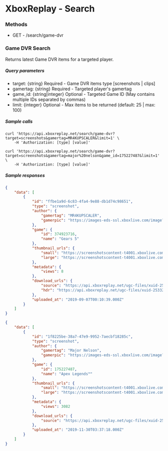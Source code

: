 # XboxReplay - Search

### Methods
* GET - /search/game-dvr

### Game DVR Search
Returns latest Game DVR items for a targeted player.

##### Query parameters
* target: {string} Required - Game DVR items type [screenshots | clips]
* gamertag: {string} Required - Targeted player's gamertag
* game_id: {string|integer} Optional - Targeted Game ID (May contains multiple IDs separated by commas)
* limit: {integer} Optional - Max items to be returned (default: 25 | max: 100)

##### Sample calls
```shell
curl 'https://api.xboxreplay.net/search/game-dvr?target=screenshots&gamertag=MR4KUPSCALER&limit=1' \
    -H 'Authorization: [type] [value]'
```

```shell
curl 'https://api.xboxreplay.net/search/game-dvr?target=screenshots&gamertag=major%20nelson&game_id=175227487&limit=1' \
    -H 'Authorization: [type] [value]'
```

##### Sample responses
```json
{
    "data": [
        {
            "id": "ffbe1a9d-6c83-4fa4-9e88-db1d74c98651",
            "type": "screenshot",
            "author": {
                "gamertag": "MR4KUPSCALER",
                "gamerpic": "https://images-eds-ssl.xboxlive.com/image?url=wHwbXKif8cus8csoZ03RWwcxuUQ9WVT6xh5XaeeZD02wEfGZeuD.XMoGFVYkwHDqjE1TMOY534xB7iFT6llOMdb70jgtpdiJQNgLtYutV8bdbyiNw5Om5.khTiIkfSMNGbOsNfWtrecYJJ5QGsUrPbml_WxKMU1Xx.Emo6si4Gk-&format=png"
            },
            "game": {
                "id": 374923716,
                "name": "Gears 5"
            },
            "thumbnail_urls": {
                "small": "https://screenshotscontent-t4001.xboxlive.com/xuid-2584878536129841-public/1f8225be-38a7-47e9-9952-7aecbf18285c_Thumbnail.PNG",
                "large": "https://screenshotscontent-t4001.xboxlive.com/xuid-2584878536129841-public/1f8225be-38a7-47e9-9952-7aecbf18285c_Thumbnail.PNG"
            },
            "metadata": {
                "views": 8
            },
            "download_urls": {
                "source": "https://api.xboxreplay.net/ugc-files/xuid-2533274802223855/ffbe1a9d-6c83-4fa4-9e88-db1d74c98651/screenshot.png",
                "hdr": "https://api.xboxreplay.net/ugc-files/xuid-2533274802223855/ffbe1a9d-6c83-4fa4-9e88-db1d74c98651/screenshot.jxr"
            },
            "uploaded_at": "2019-09-07T00:10:39.000Z"
        }
    ]
}
```

```json
{
    "data": [
        {
            "id": "1f8225be-38a7-47e9-9952-7aecbf18285c",
            "type": "screenshot",
            "author": {
                "gamertag": "Major Nelson",
                "gamerpic": "https://images-eds-ssl.xboxlive.com/image?url=wHwbXKif8cus8csoZ03RWwcxuUQ9WVT6xh5XaeeZD02wEfGZeuD.XMoGFVYkwHDqVbTLNl4uG5GNlAu6C3Nxw2PMhnEdJ.tx.hq4uEXu6o1HG6BQpsWdC0fG4OXmAbbCBSXId4EtCKrSkjvcxYDKw16NCNi.s5KQax77.1h7OCM-&format=png"
            },
            "game": {
                "id": 175227487,
                "name": "Apex Legends™"
            },
            "thumbnail_urls": {
                "small": "https://screenshotscontent-t4001.xboxlive.com/xuid-2584878536129841-public/1f8225be-38a7-47e9-9952-7aecbf18285c_Thumbnail.PNG",
                "large": "https://screenshotscontent-t4001.xboxlive.com/xuid-2584878536129841-public/1f8225be-38a7-47e9-9952-7aecbf18285c_Thumbnail.PNG"
            },
            "metadata": {
                "views": 3082
            },
            "download_urls": {
                "source": "https://api.xboxreplay.net/ugc-files/xuid-2584878536129841/1f8225be-38a7-47e9-9952-7aecbf18285c/screenshot.png",
            },
            "uploaded_at": "2019-11-30T03:37:18.000Z"
        }
    ]
}
```

